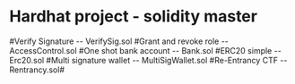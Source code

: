 # Hardhat project - solidity master

\#Verify Signature -- VerifySig.sol
#Grant and revoke role -- AccessControl.sol
#One shot bank account -- Bank.sol
#ERC20 simple -- Erc20.sol
#Multi signature wallet -- MultiSigWallet.sol
#Re-Entrancy CTF -- Rentrancy.sol#

